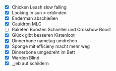 - [x] Chicken Leash slow falling
- [x] Looking in sun = erblinden 
- [x] Enderman abschießen
- [x] Cauldron MLG 
- [ ] Raketen Boosten Schneller und Crossbow Boost
- [x] Glück gibt besseren Kistenloot
- [x] Dinnerbone nametag umdrehen
- [x] Sponge mit efficieny macht mehr weg
- [x] Dinnerbone umgedreht im Bett
- [x] Warden Blind
- [x] _jeb auf schildern 
